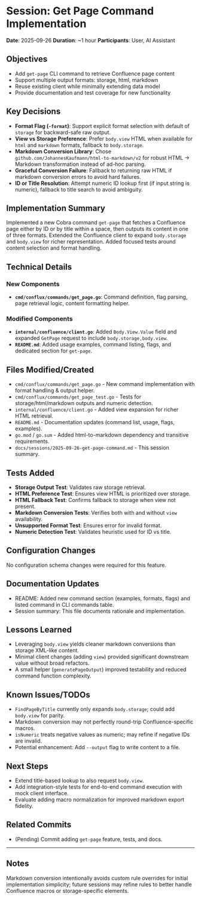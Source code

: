 # Session: Get Page Command Implementation
**Date**: 2025-09-26
**Duration**: ~1 hour
**Participants**: User, AI Assistant

## Objectives
- Add `get-page` CLI command to retrieve Confluence page content
- Support multiple output formats: storage, html, markdown
- Reuse existing client while minimally extending data model
- Provide documentation and test coverage for new functionality

## Key Decisions
- **Format Flag (`-format`)**: Support explicit format selection with default of `storage` for backward-safe raw output.
- **View vs Storage Preference**: Prefer `body.view` HTML when available for `html` and `markdown` formats, fallback to `body.storage`.
- **Markdown Conversion Library**: Chose `github.com/JohannesKaufmann/html-to-markdown/v2` for robust HTML → Markdown transformation instead of ad-hoc parsing.
- **Graceful Conversion Failure**: Fallback to returning raw HTML if markdown conversion errors to avoid hard failures.
- **ID or Title Resolution**: Attempt numeric ID lookup first (if input string is numeric), fallback to title search to avoid ambiguity.

## Implementation Summary
Implemented a new Cobra command `get-page` that fetches a Confluence page either by ID or by title within a space, then outputs its content in one of three formats. Extended the Confluence client to expand `body.storage` and `body.view` for richer representation. Added focused tests around content selection and format handling.

## Technical Details

### New Components
- **`cmd/conflux/commands/get_page.go`**: Command definition, flag parsing, page retrieval logic, content formatting helper.

### Modified Components  
- **`internal/confluence/client.go`**: Added `Body.View.Value` field and expanded `GetPage` request to include `body.storage,body.view`.
- **`README.md`**: Added usage examples, command listing, flags, and dedicated section for `get-page`.

## Files Modified/Created
- `cmd/conflux/commands/get_page.go` - New command implementation with format handling & output helper.
- `cmd/conflux/commands/get_page_test.go` - Tests for storage/html/markdown outputs and numeric detection.
- `internal/confluence/client.go` - Added view expansion for richer HTML retrieval.
- `README.md` - Documentation updates (command list, usage, flags, examples).
- `go.mod` / `go.sum` - Added html-to-markdown dependency and transitive requirements.
- `docs/sessions/2025-09-26-get-page-command.md` - This session summary.

## Tests Added
- **Storage Output Test**: Validates raw storage retrieval.
- **HTML Preference Test**: Ensures view HTML is prioritized over storage.
- **HTML Fallback Test**: Confirms fallback to storage when view not present.
- **Markdown Conversion Tests**: Verifies both with and without `view` availability.
- **Unsupported Format Test**: Ensures error for invalid format.
- **Numeric Detection Test**: Validates heuristic used for ID vs title.

## Configuration Changes
No configuration schema changes were required for this feature.

## Documentation Updates
- README: Added new command section (examples, formats, flags) and listed command in CLI commands table.
- Session summary: This file documents rationale and implementation.

## Lessons Learned
- Leveraging `body.view` yields cleaner markdown conversions than storage XML-like content.
- Minimal client changes (adding `view`) provided significant downstream value without broad refactors.
- A small helper (`generatePageOutput`) improved testability and reduced command function complexity.

## Known Issues/TODOs
- `FindPageByTitle` currently only expands `body.storage`; could add `body.view` for parity.
- Markdown conversion may not perfectly round-trip Confluence-specific macros.
- `isNumeric` treats negative values as numeric; may refine if negative IDs are invalid.
- Potential enhancement: Add `--output` flag to write content to a file.

## Next Steps
- Extend title-based lookup to also request `body.view`.
- Add integration-style tests for end-to-end command execution with mock client interface.
- Evaluate adding macro normalization for improved markdown export fidelity.

## Related Commits
- (Pending) Commit adding `get-page` feature, tests, and docs.

---

## Notes
Markdown conversion intentionally avoids custom rule overrides for initial implementation simplicity; future sessions may refine rules to better handle Confluence macros or storage-specific elements.
